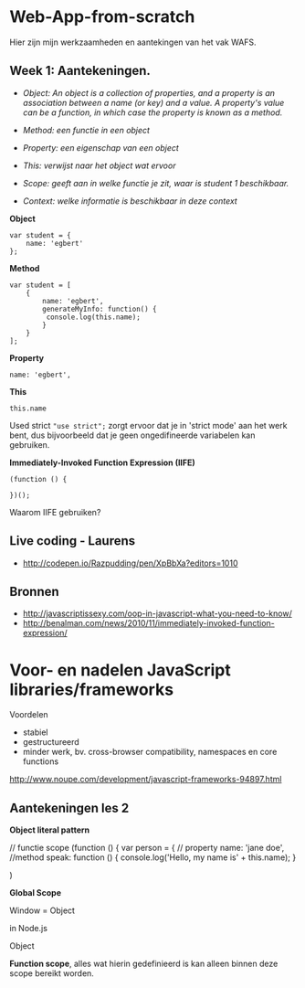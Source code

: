 # Web-App-from-scratch

Hier zijn mijn werkzaamheden en aantekingen van het vak WAFS.

## Week 1: Aantekeningen.

- *Object: An object is a collection of properties, and a property is an association between a name (or key) and a value. A property's value can be a function, in which case the property is known as a method.* 

- *Method: een functie in een object*

- *Property: een eigenschap van een object*

- *This: verwijst naar het object wat ervoor*

- *Scope: geeft aan in welke functie je zit, waar is student 1 beschikbaar.*

- *Context: welke informatie is beschikbaar in deze context*

**Object**

```
var student = {
    name: 'egbert'
};
```

**Method**

```
var student = [
    {
        name: 'egbert',
        generateMyInfo: function() {
         console.log(this.name);
        }
    }
];
```

**Property**

```
name: 'egbert',
```

**This**

```
this.name 
```

Used strict `"use strict";` zorgt ervoor dat je in 'strict mode' aan het werk bent,
dus bijvoorbeeld dat je geen ongedifineerde variabelen kan gebruiken.

**Immediately-Invoked Function Expression (IIFE)**
```
(function () {
   
})();
```
Waarom IIFE gebruiken? 

## Live coding - Laurens

- http://codepen.io/Razpudding/pen/XpBbXa?editors=1010

## Bronnen

- http://javascriptissexy.com/oop-in-javascript-what-you-need-to-know/
- http://benalman.com/news/2010/11/immediately-invoked-function-expression/

# Voor- en nadelen JavaScript libraries/frameworks

Voordelen

- stabiel 
- gestructureerd
- minder werk, bv. cross-browser compatibility, namespaces en core functions

http://www.noupe.com/development/javascript-frameworks-94897.html

## Aantekeningen les 2

**Object literal pattern**

// functie scope
(function () {
 var person = {
    // property
    name: 'jane doe',
    //method
    speak: function () {
        console.log('Hello, my name is' + this.name);
    }
    
    
)

**Global Scope**

Window = Object

in Node.js

Object

**Function scope**, alles wat hierin gedefinieerd is kan alleen binnen deze scope bereikt worden.



